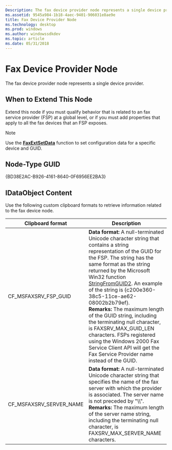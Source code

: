 ```yaml
---
Description: The fax device provider node represents a single device provider.
ms.assetid: 9545a984-1b18-4aec-9401-906031e8ae9e
title: Fax Device Provider Node
ms.technology: desktop
ms.prod: windows
ms.author: windowssdkdev
ms.topic: article
ms.date: 05/31/2018
---
```


# Fax Device Provider Node

The fax device provider node represents a single device provider.

## When to Extend This Node

Extend this node if you must qualify behavior that is related to an fax service provider (FSP) at a global level, or if you must add properties that apply to all the fax devices that an FSP exposes.

> [!Note]  
> Use the [**FaxExtSetData**](-mfax-faxextsetdata.md) function to set configuration data for a specific device and GUID.

 

## Node-Type GUID

{BD38E2AC-B926-4161-8640-0F6956EE2BA3}

## IDataObject Content

Use the following custom clipboard formats to retrieve information related to the fax device node.



| Clipboard format           | Description                                                                                                                                                                                                                                                                                                                                                                                                                                                                                                                                                                                                                                        |
|----------------------------|----------------------------------------------------------------------------------------------------------------------------------------------------------------------------------------------------------------------------------------------------------------------------------------------------------------------------------------------------------------------------------------------------------------------------------------------------------------------------------------------------------------------------------------------------------------------------------------------------------------------------------------------------|
| CF\_MSFAXSRV\_FSP\_GUID    | **Data format:** A null-terminated Unicode character string that contains a string representation of the GUID for the FSP. The string has the same format as the string returned by the Microsoft Win32 function [StringFromGUID2](http://msdn.microsoft.com/en-us/library/ms683893.aspx). An example of the string is {c200e360-38c5-11ce-ae62-08002b2b79ef}.<br/> **Remarks:** The maximum length of the GUID string, including the terminating null character, is FAXSRV\_MAX\_GUID\_LEN characters. FSPs registered using the Windows 2000 Fax Service Client API will get the Fax Service Provider name instead of the GUID.<br/> |
| CF\_MSFAXSRV\_SERVER\_NAME | **Data format:** A null-terminated Unicode character string that specifies the name of the fax server with which the provider is associated. The server name is not preceded by "\\\\".<br/> **Remarks:** The maximum length of the server name string, including the terminating null character, is FAXSRV\_MAX\_SERVER\_NAME characters.<br/>                                                                                                                                                                                                                                                                                        |



 

 

 




